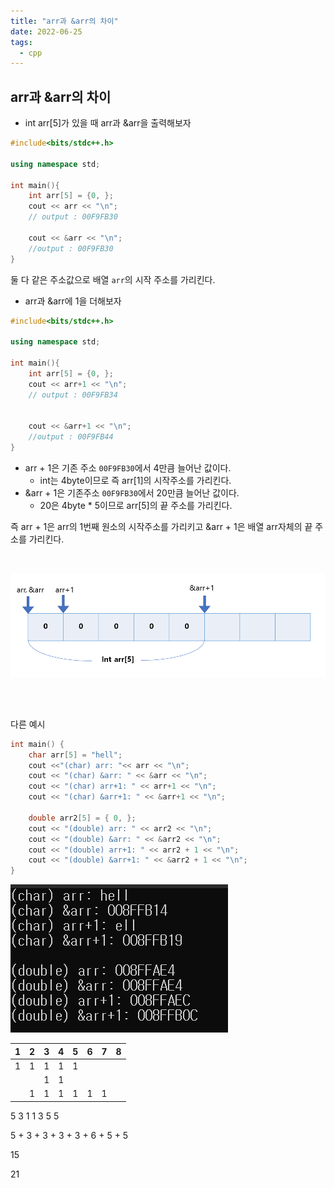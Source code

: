 ```yaml
---
title: "arr과 &arr의 차이"
date: 2022-06-25
tags:
  - cpp
---
```


## arr과 &arr의 차이

- int arr[5]가 있을 때 arr과 &arr을 출력해보자

```cpp
#include<bits/stdc++.h>

using namespace std;

int main(){
    int arr[5] = {0, };
    cout << arr << "\n";
    // output : 00F9FB30

    cout << &arr << "\n";
    //output : 00F9FB30
}
```

둘 다 같은 주소값으로 배열 `arr`의 시작 주소를 가리킨다.

- arr과 &arr에 1을 더해보자

```cpp
#include<bits/stdc++.h>

using namespace std;

int main(){
    int arr[5] = {0, };
    cout << arr+1 << "\n";
    // output : 00F9FB34


    cout << &arr+1 << "\n";
    //output : 00F9FB44
}
```

- arr + 1은 기존 주소 `00F9FB30`에서 4만큼 늘어난 값이다.
  - int는 4byte이므로 즉 arr[1]의 시작주소를 가리킨다.
- &arr + 1은 기존주소 `00F9FB30`에서 20만큼 늘어난 값이다.
  - 20은 4byte \* 5이므로 arr[5]의 끝 주소를 가리킨다.

즉 arr + 1은 arr의 1번째 원소의 시작주소를 가리키고 &arr + 1은 배열 arr자체의 끝 주소를 가리킨다.

<br/>

![](./addr.png)

<br/> <br/>

다른 예시

```cpp
int main() {
    char arr[5] = "hell";
    cout <<"(char) arr: "<< arr << "\n";
    cout << "(char) &arr: " << &arr << "\n";
    cout << "(char) arr+1: " << arr+1 << "\n";
    cout << "(char) &arr+1: " << &arr+1 << "\n";

    double arr2[5] = { 0, };
    cout << "(double) arr: " << arr2 << "\n";
    cout << "(double) &arr: " << &arr2 << "\n";
    cout << "(double) arr+1: " << arr2 + 1 << "\n";
    cout << "(double) &arr+1: " << &arr2 + 1 << "\n";
}
```

![](./ex-output.png)

| 1   | 2   | 3   | 4   | 5   | 6   | 7   | 8   |
| --- | --- | --- | --- | --- | --- | --- | --- |
| 1   | 1   | 1   | 1   | 1   |     |     |     |
|     |     | 1   | 1   |     |     |     |     |
|     | 1   | 1   | 1   | 1   | 1   | 1   |     |

5 3 1 1 3 5 5

5 + 3 + 3 + 3 + 3 + 6 + 5 + 5

15

21
